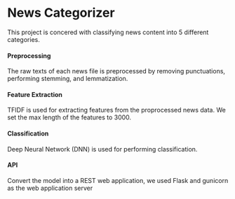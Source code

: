 # News Categorizer
This project is concered with classifying news content into 5 different categories.

#### Preprocessing
The raw texts of each news file is preprocessed by removing punctuations, performing
stemming, and lemmatization.

#### Feature Extraction
TFIDF is used for extracting features from the proprocessed news data. We set the max length
of the features to 3000. 

#### Classification
Deep Neural Network (DNN) is used for performing classification. 

#### API
Convert the model into a REST web application, we used Flask and gunicorn as the web application server
